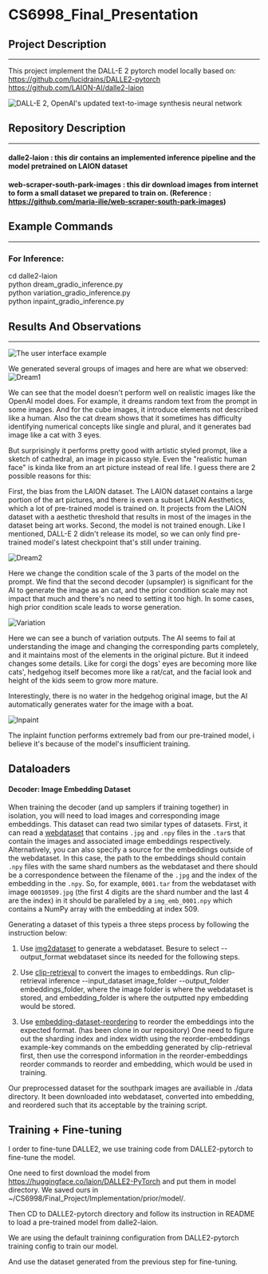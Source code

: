 # CS6998_Final_Presentation

## Project Description
----------------------------------------------------------------------------
This project implement the DALL-E 2 pytorch model locally based on:\
https://github.com/lucidrains/DALLE2-pytorch \
https://github.com/LAION-AI/dalle2-laion

![DALL-E 2,  OpenAI's updated text-to-image synthesis neural network](https://user-images.githubusercontent.com/27121819/208495737-702a0eaf-5af5-46e8-9836-e0a0d91ea5eb.png)



## Repository Description
----------------------------------------------------------------------------
#### dalle2-laion : this dir contains an implemented inference pipeline and the model pretrained on LAION dataset
#### web-scraper-south-park-images : this dir download images from internet to form a small dataset we prepared to train on. (Reference : https://github.com/maria-ilie/web-scraper-south-park-images)


## Example Commands        
----------------------------------------------------------------------------
### For Inference: 
cd dalle2-laion \
python dream_gradio_inference.py \
python variation_gradio_inference.py \
python inpaint_gradio_inference.py

## Results And Observations  
----------------------------------------------------------------------------
![The user interface example](https://user-images.githubusercontent.com/27121819/208494611-330da5b6-328a-467e-b528-e18df404e7db.png)

We generated several groups of images and here are what we observed:
![Dream1](https://user-images.githubusercontent.com/27121819/208494915-8e55c0c0-21ba-4096-a733-b994a308c727.png)

We can see that the model doesn't perform well on realistic images like the OpenAI model does. For example, it dreams random text from the prompt in some images. And for the cube images, it introduce elements not described like a human. Also the cat dream shows that it sometimes has difficulty identifying numerical concepts like single and plural, and it generates bad image like a cat with 3 eyes.

But surprisingly it performs pretty good with artistic styled prompt, like a sketch of cathedral, an image in picasso style. Even the "realistic  human face" is kinda like from an art picture instead of real life. I guess there are 2 possible reasons for this: 

First, the bias from the LAION dataset. The LAION dataset contains a large portion of the art pictures, and there is even a subset LAION Aesthetics, which a lot of pre-trained model is trained on. It projects from the LAION dataset with a aesthetic threshold that results in most of the images in the dataset being art works. 
Second, the model is not trained enough. Like I mentioned, DALL-E 2 didn't release its model, so we can only find pre-trained model's latest checkpoint that's still under training.

![Dream2](https://user-images.githubusercontent.com/27121819/208494988-def2063e-9895-457e-a559-7394d58946fa.png)

Here we change the condition scale of the 3 parts of the model on the prompt. We find that the second decoder (upsampler) is significant for the AI to generate the image as an cat, and the prior condition scale may not impact that much and there's no need to setting it too high. In some cases, high prior condition scale leads to worse generation.

![Variation](https://user-images.githubusercontent.com/27121819/208495011-063e157a-5c2e-484f-afd4-dab6eb2d1784.png)

Here we can see a bunch of variation outputs. The AI seems to fail at understanding the image and changing the corresponding parts completely, and it maintains most of the elements in the original picture. But it indeed changes some details. Like for corgi the dogs' eyes are becoming more like cats', hedgehog itself becomes more like a rat/cat, and the facial look and height of the kids seem to grow more mature. 

Interestingly, there is no water in the hedgehog original image, but the AI automatically generates water for the image with a boat.

![Inpaint](https://user-images.githubusercontent.com/27121819/208495203-cf11d34e-643c-4215-b2f2-db04d60c466d.png)

The inplaint function performs extremely bad from our pre-trained model, i believe it's because of the model's insufficient training.

## Dataloaders

#### Decoder: Image Embedding Dataset

When training the decoder (and up samplers if training together) in isolation, you will need to load images and corresponding image embeddings. This dataset can read two similar types of datasets. First, it can read a [webdataset](https://github.com/webdataset/webdataset) that contains `.jpg` and `.npy` files in the `.tar`s that contain the images and associated image embeddings respectively. Alternatively, you can also specify a source for the embeddings outside of the webdataset. In this case, the path to the embeddings should contain `.npy` files with the same shard numbers as the webdataset and there should be a correspondence between the filename of the `.jpg` and the index of the embedding in the `.npy`. So, for example, `0001.tar` from the webdataset with image `00010509.jpg` (the first 4 digits are the shard number and the last 4 are the index) in it should be paralleled by a `img_emb_0001.npy` which contains a NumPy array with the embedding at index 509.

Generating a dataset of this typeis a three steps process by following the instruction below:
1. Use [img2dataset](https://github.com/rom1504/img2dataset) to generate a webdataset. Besure to select --output_format webdataset since its needed for the following steps.

2. Use [clip-retrieval](https://github.com/rom1504/clip-retrieval) to convert the images to embeddings. Run clip-retrieval inference --input_dataset image_folder --output_folder embeddings_folder, where the image folder is where the webdataset is stored, and embedding_folder is where the outputted npy embedding would be stored.

3. Use [embedding-dataset-reordering](https://github.com/Veldrovive/embedding-dataset-reordering) to reorder the embeddings into the expected format. (has been clone in our repository) One need to figure out the sharding index and index width using the reorder-embeddings example-key commands on the embedding generated by clip-retrieval first, then use the correspond information in the reorder-embeddings reorder commands to reorder and embedding, which would be used in training.

Our preprocessed dataset for the southpark images are availiable in ./data directory. It been downloaded into webdataset, converted into embedding, and reordered such that its acceptable by the training script.

## Training + Fine-tuning

I order to fine-tune DALLE2, we use training code from DALLE2-pytorch to fine-tune the model.

One need to first download the model from https://huggingface.co/laion/DALLE2-PyTorch and put them in model directory. We saved ours in ~/CS6998/Final_Project/Implementation/prior/model/.

Then CD to DALLE2-pytorch directory and follow its instruction in README to load a pre-trained model from dalle2-laion. 

We are using the default traininng configuration from DALLE2-pytorch training config to train our model.

And use the dataset generated from the previous step for fine-tuning.